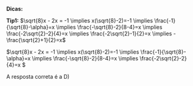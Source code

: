 **Dicas:**

**Tip1:** 
$\sqrt{8}x - 2x = -1 \implies x(\sqrt{8}-2)=-1 \implies \frac{-1}{\sqrt{8}-\alpha}=x \implies \frac{-\sqrt{8}-2}{8-4}=x \implies \frac{-2\sqrt{2}-2}{4}=x \implies \frac{-2\sqrt{2}-1}{2}=x \implies -\frac{\sqrt{2}+1}{2}=x$

$\sqrt{8}x - 2x = -1 \implies x(\sqrt{8}-2)=-1 \implies \frac{-1}{\sqrt{8}-\alpha}=x \implies \frac{-\sqrt{8}-2}{8-4}=x \implies \frac{-2\sqrt{2}-2}{4}=x $ 

A resposta correta é a D)

